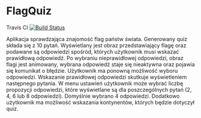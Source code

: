 # FlagQuiz
Travis CI [![Build Status](https://travis-ci.org/MartaPiatek/FlagQuiz.svg?branch=master)](https://travis-ci.org/MartaPiatek/FlagQuiz)

Aplikacja sprawdzająca znajomość flag państw świata. Generowany quiz składa się z 10 pytań. Wyświetlany jest obraz przedstawiający flagę oraz podawane są odpowiedzi spośród, których użytkownik musi wskazać prawidłową odpowiedź. Po wybraniu nieprawidłowej odpowiedzi, obraz flagi jest animowany, wybrana odpowiedź staje się nieaktywna oraz pojawia się komunikat o błędzie. Użytkownik ma ponowną możliwość wyboru odpowiedzi. Wskazanie prawidłowej odpowiedzi skutkuje wyświetleniem następnego pytania. 
W menu ustawień użytkownik może wybrać liczbę propozycji odpowiedzi, które wyświetlane są dla poszczególnych pytań (2, 4, 6 lub 8 odpowiedzi). Domyślnie wybrano 4 odpowiedzi. Dodatkowo użytkownik ma możliwość wskazania kontynentów, których będzie dotyczył quiz.
